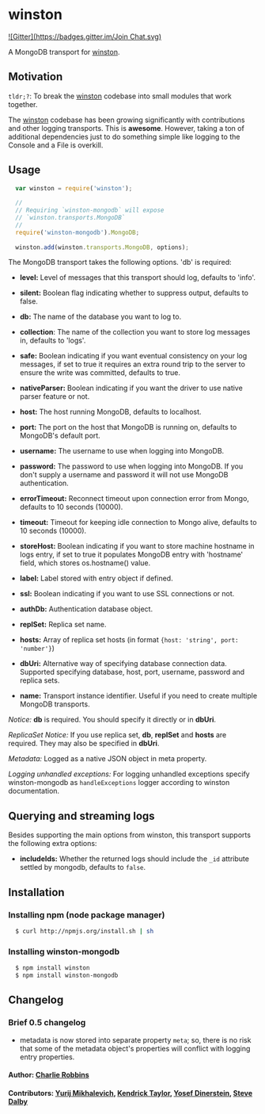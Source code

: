 # winston
[![Gitter](https://badges.gitter.im/Join Chat.svg)](https://gitter.im/indexzero/winston-mongodb?utm_source=badge&utm_medium=badge&utm_campaign=pr-badge&utm_content=badge)

A MongoDB transport for [winston][0].

## Motivation
`tldr;?`: To break the [winston][0] codebase into small modules that work
together.

The [winston][0] codebase has been growing significantly with contributions and
other logging transports. This is **awesome**. However, taking a ton of
additional dependencies just to do something simple like logging to the Console
and a File is overkill.  

## Usage
``` js
  var winston = require('winston');
  
  //
  // Requiring `winston-mongodb` will expose 
  // `winston.transports.MongoDB`
  //
  require('winston-mongodb').MongoDB;
  
  winston.add(winston.transports.MongoDB, options);
```

The MongoDB transport takes the following options. 'db' is required:

* __level:__ Level of messages that this transport should log, defaults to
'info'.
* __silent:__ Boolean flag indicating whether to suppress output, defaults to
false.

* __db:__ The name of the database you want to log to.
* __collection__: The name of the collection you want to store log messages in,
defaults to 'logs'.
* __safe:__ Boolean indicating if you want eventual consistency on your log
messages, if set to true it requires an extra round trip to the server to ensure the write was committed, defaults to true.
* __nativeParser:__ Boolean indicating if you want the driver to use native
parser feature or not.
* __host:__ The host running MongoDB, defaults to localhost.
* __port:__ The port on the host that MongoDB is running on, defaults to
MongoDB's default port.
* __username:__ The username to use when logging into MongoDB.
* __password:__ The password to use when logging into MongoDB. If you don't
supply a username and password it will not use MongoDB authentication.
* __errorTimeout:__  Reconnect timeout upon connection error from Mongo,
defaults to 10 seconds (10000).
* __timeout:__ Timeout for keeping idle connection to Mongo alive, defaults to
10 seconds (10000).
* __storeHost:__ Boolean indicating if you want to store machine hostname in
logs entry, if set to true it populates MongoDB entry with 'hostname' field,
which stores os.hostname() value.
* __label:__ Label stored with entry object if defined.
* __ssl:__ Boolean indicating if you want to use SSL connections or not.
* __authDb:__ Authentication database object.
* __replSet:__ Replica set name.
* __hosts:__ Array of replica set hosts (in format
`{host: 'string', port: 'number'}`)
* __dbUri:__ Alternative way of specifying database connection data. Supported
specifying database, host, port, username, password and replica sets.
* __name:__ Transport instance identifier. Useful if you need to create multiple MongoDB transports.

*Notice:* __db__ is required. You should specify it directly or in __dbUri__.

*ReplicaSet Notice:* If you use replica set, __db__, __replSet__ and __hosts__
are required. They may also be specified in __dbUri__.

*Metadata:* Logged as a native JSON object in meta property.

*Logging unhandled exceptions:* For logging unhandled exceptions specify
winston-mongodb as `handleExceptions` logger according to winston documentation.

## Querying and streaming logs

Besides supporting the main options from winston, this transport supports the
following extra options:

* __includeIds:__ Whether the returned logs should include the `_id` attribute
settled by mongodb, defaults to `false`.

## Installation

### Installing npm (node package manager)

``` bash
  $ curl http://npmjs.org/install.sh | sh
```

### Installing winston-mongodb

``` bash
  $ npm install winston
  $ npm install winston-mongodb
```

## Changelog

### Brief 0.5 changelog

* metadata is now stored into separate property `meta`; so, there is no risk
that some of the metadata object's properties will conflict with logging entry
properties.

#### Author: [Charlie Robbins](http://blog.nodejitsu.com)
#### Contributors: [Yurij Mikhalevich](https://github.com/39dotyt), [Kendrick Taylor](https://github.com/sktaylor), [Yosef Dinerstein](https://github.com/yosefd), [Steve Dalby](https://github.com/stevedalby)

[0]: https://github.com/flatiron/winston
